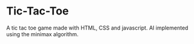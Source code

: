 # Tic-Tac-Toe
A tic tac toe game made with HTML, CSS and javascript. AI implemented using the minimax algorithm.
